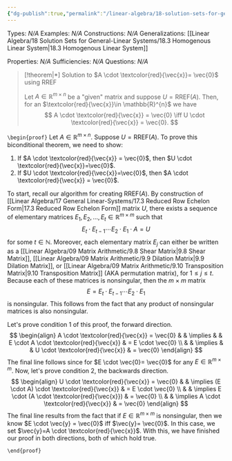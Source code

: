 ```yaml
---
{"dg-publish":true,"permalink":"/linear-algebra/18-solution-sets-for-general-linear-systems/18-4-solution-to-hslp-using-rref/","tags":["Type/Theorem","Topic/Linear_Algebra"]}
---
```


Types: *N/A*
Examples: *N/A*
Constructions: *N/A*
Generalizations: [[Linear Algebra/18 Solution Sets for General-Linear Systems/18.3 Homogenous Linear System\|18.3 Homogenous Linear System]]

Properties: *N/A*
Sufficiencies: *N/A*
Questions: *N/A*

> [!theorem|*] Solution to $A \cdot \textcolor{red}{\vec{x}}= \vec{0}$ using $\text{RREF}$
> 
> Let $A \in \mathbb{R}^{m \times n}$ be a "given" matrix and suppose $U = \text{RREF}(A)$. Then, for an $\textcolor{red}{\vec{x}}\in \mathbb{R}^{n}$ we have
> $$
> A \cdot \textcolor{red}{\vec{x}} = \vec{0} \iff U \cdot \textcolor{red}{\vec{x}} = \vec{0}.
> $$

`\begin{proof}`
Let $A \in \mathbb{R}^{m \times n}$. Suppose $U = \text{RREF}(A)$. To prove this biconditional theorem, we need to show:
1. If $A \cdot \textcolor{red}{\vec{x}} = \vec{0}$, then $U \cdot \textcolor{red}{\vec{x}}=\vec{0}$.
2. If $U \cdot \textcolor{red}{\vec{x}}=\vec{0}$, then $A \cdot \textcolor{red}{\vec{x}} = \vec{0}$.

To start, recall our algorithm for creating $\text{RREF}(A)$. By construction of [[Linear Algebra/17 General Linear-Systems/17.3 Reduced Row Echelon Form\|17.3 Reduced Row Echelon Form]] matrix $U$, there exists a sequence of elementary matrices $E_{1}, E_{2}, \dots, E_{t} \in \mathbb{R}^{m \times m}$ such that
$$
E_{t} \cdot E_{t-1} \cdots E_{2} \cdot E_{1} \cdot A  =U
$$
for some $t \in \mathbb{N}$. Moreover, each elementary matrix $E_{j}$ can either be written as a [[Linear Algebra/09 Matrix Arithmetic/9.8 Shear Matrix\|9.8 Shear Matrix]], [[Linear Algebra/09 Matrix Arithmetic/9.9 Dilation Matrix\|9.9 Dilation Matrix]], or [[Linear Algebra/09 Matrix Arithmetic/9.10 Transposition Matrix\|9.10 Transposition Matrix]] (AKA permutation matrix), for $1 \leq j \leq t$. Because each of these matrices is nonsingular, then the $m \times m$ matrix
$$
E = E_{t} \cdot E_{t-1} \cdots  E_{2} \cdot E_{1}
$$
is nonsingular. This follows from the fact that any product of nonsingular matrices is also nonsingular.

Let's prove condition 1 of this proof, the forward direction.
$$
\begin{align}
A \cdot \textcolor{red}{\vec{x}} = \vec{0}  &  & \implies  &  & E \cdot A \cdot \textcolor{red}{\vec{x}}  & = E \cdot \vec{0} \\
 &  & \implies  &  & U \cdot \textcolor{red}{\vec{x}}  & = \vec{0}
\end{align}
$$
The final line follows since for $E \cdot  \vec{0}= \vec{0}$ for any $E \in \mathbb{R}^{m \times m}$. Now, let's prove condition 2, the backwards direction.
$$
\begin{align}
U \cdot \textcolor{red}{\vec{x}} = \vec{0}  &  & \implies (E \cdot A) \cdot \textcolor{red}{\vec{x}}  & = E \cdot  \vec{0} \\
 &  & \implies E \cdot (A \cdot \textcolor{red}{\vec{x}})  & = \vec{0} \\
 &   &  \implies  A \cdot \textcolor{red}{\vec{x}}  & = \vec{0}
\end{align}
$$
The final line results from the fact that if $E \in \mathbb{R}^{m \times m}$ is nonsingular, then we know $E \cdot \vec{y} = \vec{0}$ iff $\vec{y}= \vec{0}$. In this case, we set $\vec{y}=A \cdot \textcolor{red}{\vec{x}}$. With this, we have finished our proof in both directions, both of which hold true.

`\end{proof}`